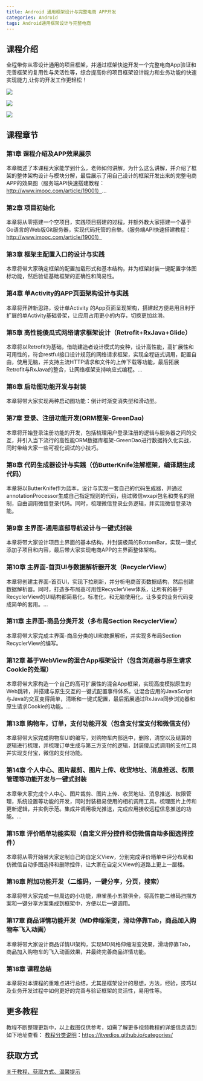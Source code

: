 ```yaml
---
title: Android 通用框架设计与完整电商 APP开发
categories: Android
tags: Android通用框架设计与完整电商
---
```


## 课程介绍

全程带你从零设计通用的项目框架，并通过框架快速开发一个完整电商App验证和完善框架的复用性与灵活性等，综合提高你的项目框架设计能力和业务功能的快速实现能力,让你的开发工作更轻松！

![](http://oqn6ggw87.bkt.clouddn.com/Android通用框架设计与完整电商1.png)

<!--more-->

![](http://oqn6ggw87.bkt.clouddn.com/Android通用框架设计与完整电商2.png)

![](http://oqn6ggw87.bkt.clouddn.com/Android通用框架设计与完整电商3.png)

## 课程章节

### 第1章 课程介绍及APP效果展示

本章概述了本课程大家能学到什么，老师如何讲解，为什么这么讲解，并介绍了框架的整体架构设计与模块分解，最后展示了用自己设计的框架开发出来的完整电商APP的效果图（服务端API快速搭建教程：http://www.imooc.com/article/19001）...

### 第2章 项目初始化

本章将从零搭建一个空项目，实践项目搭建的过程，并额外教大家搭建一个基于Go语言的Web版Git服务器，实现代码托管的自举。（服务端API快速搭建教程：http://www.imooc.com/article/19001）

### 第3章 框架主配置入口的设计与实践

本章将带大家确定框架的配置加载形式和基本结构，并为框架封装一键配置字体图标功能，然后验证基础框架的正确性和简易性。

### 第4章 单Activity的APP页面架构设计与实践

本章将开辟新思路，设计单Activity 的App页面呈现架构，搭建起方便易用且利于扩展的单Activity基础骨架，让应用占用更小的内存，切换更加丝滑。

### 第5章 高性能傻瓜式网络请求框架设计（Retrofit+RxJava+Glide）

本章将以Retrofit为基础，借助建造者设计模式的变种，设计高性能，高扩展性和可用性的，符合restful接口设计规范的网络请求框架，实现全程链式调用，配置自由，使用无脑，并支持主流HTTP请求和文件的上传下载等功能，最后拓展Retrofit与RxJava的整合，让网络框架支持响应式编程。...

### 第6章 启动图功能开发与封装

本章将带大家实现两种启动图功能：倒计时渐变消失型和滑动型。

### 第7章 登录、注册功能开发(ORM框架-GreenDao)

本章将开始登录注册功能的开发，包括梳理用户登录注册的逻辑与服务器之间的交互，并引入当下流行的高性能ORM数据库框架-GreenDao进行数据持久化实战，同时带给大家一些可视化调试的小技巧。

### 第8章 代码生成器设计与实践（仿ButterKnife注解框架，编译期生成代码）

本章将以ButterKnife作为蓝本，设计与实现一套自己的代码生成器，并通过annotationProcessor生成自己指定规则的代码，绕过微信wxapi包名和类名的限制，自由调用微信登录代码。同时，梳理微信登录业务逻辑，并实现微信登录功能。

### 第9章 主界面-通用底部导航设计与一键式封装

本章将带大家设计项目主界面的基本结构，并封装极简的BottomBar，实现一键式添加子项目和内容，最后带大家实现电商APP的主界面整体架构。

### 第10章 主界面-首页UI与数据解析器开发（RecyclerView）

本章将创建主界面-首页UI，实现下拉刷新，并分析电商首页数据结构，然后创建数据解析器。同时，打造多布局高可用性RecyclerView体系，让所有的基于RecyclerView的UI结构都简易化，标准化，和无脑使用化，让多变的业务代码变成简单的套用。...

### 第11章 主界面-商品分类开发（多布局Section RecyclerView）

本章将带大家完成主界面-商品分类的UI和数据解析，并实现多布局Section RecyclerView的编写。

### 第12章 基于WebView的混合App框架设计（包含浏览器与原生请求Cookie的处理）

本章将带大家构造一个自己的高可扩展性的混合App框架，实现高度模拟原生的Web跳转，并搭建与原生交互的一键式配置事件体系，让混合应用的JavaScript与Java的交互变得简单，清晰和一键式配置，最后拓展通过RxJava同步浏览器和原生请求Cookie的功能。...

### 第13章 购物车，订单，支付功能开发（包含支付宝支付和微信支付）

本章将带大家完成购物车UI的编写，对购物车内部选中，删除，清空以及结算的逻辑进行梳理，并梳理订单生成与第三方支付的逻辑，封装傻瓜式调用的支付工具并实现支付宝，微信的支付功能。

### 第14章 个人中心、图片裁剪、图片上传、收货地址、消息推送、权限管理等功能开发与一键式封装

本章带大家完成个人中心、图片裁剪、图片上传、收货地址、消息推送、权限管理，系统设置等功能的开发，同时封装极易使用的相机调用工具。梳理图片上传和更新逻辑，并实例示范。集成并调用极光推送，完成应用接收远程信息推送的功能。...

### 第15章 评价晒单功能实现（自定义评分控件和仿微信自动多图选择控件）

本章将从零开始带大家定制自己的自定义View，分别完成评价晒单中评分布局和仿微信自动多图选择和删除控件，让大家在自定义View的道路上更上一层楼。

### 第16章 附加功能开发（二维码，一键分享，分页，搜索）

本章将带大家完成一些周边的小功能，麻雀虽小五脏俱全，将高性能二维码扫描方案和一键分享方案集成到框架中，方便以后一键调用。

### 第17章 商品详情功能开发（MD伸缩渐变，滑动停靠Tab，商品加入购物车飞入动画）

本章将带大家设计商品详情UI架构，实现MD风格伸缩渐变效果，滑动停靠Tab，商品加入购物车的飞入动画效果，并最终完善商品详情功能。

### 第18章 课程总结

本章将对本课程的重难点进行总结，尤其是框架设计的思想，方法，经验，技巧以及业务开发过程中如何更好的完善与验证框架的灵活性，易用性等。

## 更多教程

教程不断整理更新中，以上截图仅供参考，如需了解更多视频教程的详细信息请到如下地址查看：
[教程分类说明](https://itvedios.github.io/categories/)：<https://itvedios.github.io/categories/>

## 获取方式

[关于教程、获取方式、温馨提示](https://itvedios.github.io/about/)
